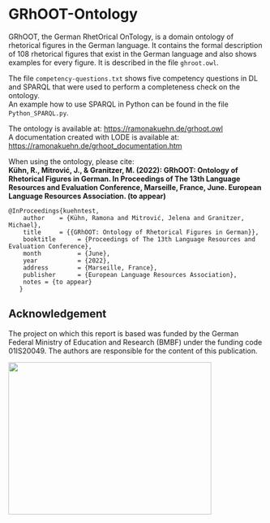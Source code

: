# GRhOOT-Ontology
GRhOOT, the German RhetOrical OnTology, is a domain ontology of rhetorical figures in the German language.
It contains the formal description of 108 rhetorical figures that exist in the German language and also shows examples for every figure. It is described in the file ```ghroot.owl```.

The file ```competency-questions.txt``` shows five competency questions in DL and SPARQL that were used to perform a completeness check on the ontology. \
An example how to use SPARQL in Python can be found in the file ```Python_SPARQL.py```.

The ontology is available at: https://ramonakuehn.de/grhoot.owl \
A documentation created with LODE is available at: https://ramonakuehn.de/grhoot_documentation.htm


When using the ontology, please cite: \
**Kühn, R., Mitrović, J., & Granitzer, M. (2022): GRhOOT: Ontology of Rhetorical Figures in German. In Proceedings of The 13th Language Resources and Evaluation Conference, Marseille, France, June. European Language Resources Association. (to appear)**

```
@InProceedings{kuehntest,
    author    = {Kühn, Ramona and Mitrović, Jelena and Granitzer, Michael},
    title     = {{GRhOOT: Ontology of Rhetorical Figures in German}},
    booktitle      = {Proceedings of The 13th Language Resources and Evaluation Conference},
    month          = {June},
    year           = {2022},
    address        = {Marseille, France},
    publisher      = {European Language Resources Association},
    notes = {to appear}
   }
```
## Acknowledgement
The project on which this report is based was funded by the German Federal Ministry of Education and Research (BMBF) under the funding code 01IS20049. The authors are responsible for the content of this publication.

<img src="https://github.com/user-attachments/assets/5e1ca975-704b-417b-958a-9fbfb6a893d8" width="400" height="300">
